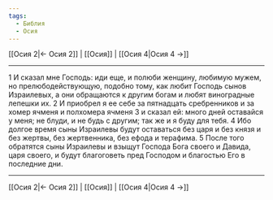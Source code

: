 ```yaml
---
tags:
  - Библия
  - Осия
---
```

[[Осия 2|← Осия 2]] | [[Осия]] | [[Осия 4|Осия 4 →]]

---
1 И сказал мне Господь: иди еще, и полюби женщину, любимую мужем, но прелюбодействующую, подобно тому, как любит Господь сынов Израилевых, а они обращаются к другим богам и любят виноградные лепешки их.
2 И приобрел я ее себе за пятнадцать сребренников и за хомер ячменя и полхомера ячменя
3 и сказал ей: много дней оставайся у меня; не блуди, и не будь с другим; так же и я буду для тебя.
4 Ибо долгое время сыны Израилевы будут оставаться без царя и без князя и без жертвы, без жертвенника, без ефода и терафима.
5 После того обратятся сыны Израилевы и взыщут Господа Бога своего и Давида, царя своего, и будут благоговеть пред Господом и благостью Его в последние дни.

---
[[Осия 2|← Осия 2]] | [[Осия]] | [[Осия 4|Осия 4 →]]